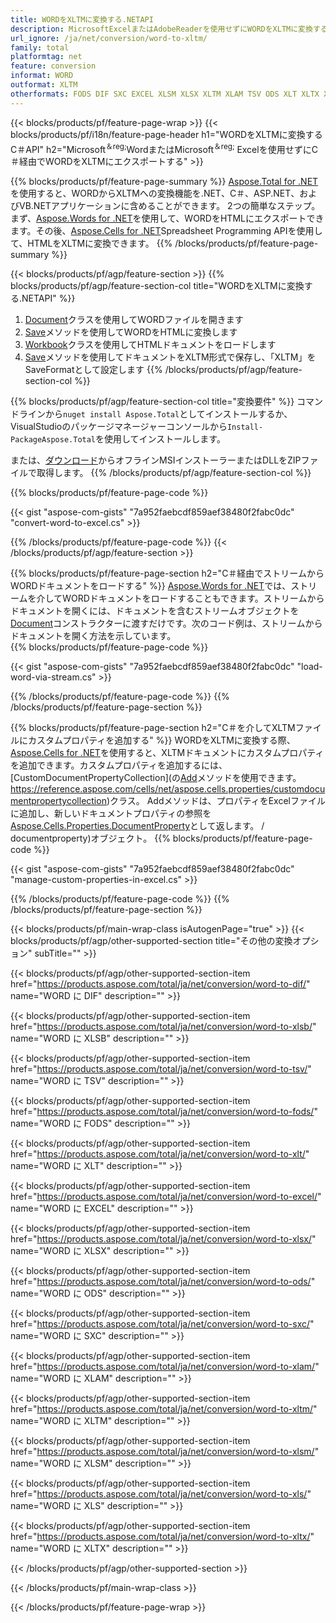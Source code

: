 ```yaml
---
title: WORDをXLTMに変換する.NETAPI
description: MicrosoftExcelまたはAdobeReaderを使用せずにWORDをXLTMに変換するC＃API
url_ignore: /ja/net/conversion/word-to-xltm/
family: total
platformtag: net
feature: conversion
informat: WORD
outformat: XLTM
otherformats: FODS DIF SXC EXCEL XLSM XLSX XLTM XLAM TSV ODS XLT XLTX XLS XLSB
---
```

{{< blocks/products/pf/feature-page-wrap >}}
{{< blocks/products/pf/i18n/feature-page-header h1="WORDをXLTMに変換するC＃API" h2="Microsoft<sup>＆reg;</sup>WordまたはMicrosoft<sup>＆reg;</sup> Excelを使用せずにC＃経由でWORDをXLTMにエクスポートする" >}}

{{% blocks/products/pf/feature-page-summary %}}
[Aspose.Total for .NET](https://products.aspose.com/total/net/)を使用すると、WORDからXLTMへの変換機能を.NET、C＃、ASP.NET、およびVB.NETアプリケーションに含めることができます。 2つの簡単なステップ。まず、[Aspose.Words for .NET](https://products.aspose.com/words/net/)を使用して、WORDをHTMLにエクスポートできます。その後、[Aspose.Cells for .NET](https://products.aspose.com/cells/net/)Spreadsheet Programming APIを使用して、HTMLをXLTMに変換できます。
{{% /blocks/products/pf/feature-page-summary  %}}

{{< blocks/products/pf/agp/feature-section >}}
{{% blocks/products/pf/agp/feature-section-col title="WORDをXLTMに変換する.NETAPI" %}}
1. [Document](https://reference.aspose.com/words/net/aspose.words/document)クラスを使用してWORDファイルを開きます
2. [Save](https://reference.aspose.com/words/net/aspose.words.document/save/methods/4)メソッドを使用してWORDをHTMLに変換します
3. [Workbook](https://reference.aspose.com/cells/net/aspose.cells/workbook)クラスを使用してHTMLドキュメントをロードします
4. [Save](https://reference.aspose.com/cells/net/aspose.cells.workbook/save/methods/4)メソッドを使用してドキュメントをXLTM形式で保存し、「XLTM」をSaveFormatとして設定します
{{% /blocks/products/pf/agp/feature-section-col %}}

{{% blocks/products/pf/agp/feature-section-col title="変換要件" %}}
コマンドラインから```nuget install Aspose.Total```としてインストールするか、VisualStudioのパッケージマネージャーコンソールから```Install-PackageAspose.Total```を使用してインストールします。

または、[ダウンロード](https://releases.aspose.com/total/net)からオフラインMSIインストーラーまたはDLLをZIPファイルで取得します。
{{% /blocks/products/pf/agp/feature-section-col %}}

{{% blocks/products/pf/feature-page-code %}}

{{< gist "aspose-com-gists" "7a952faebcdf859aef38480f2fabc0dc" "convert-word-to-excel.cs" >}}


{{% /blocks/products/pf/feature-page-code %}}
{{< /blocks/products/pf/agp/feature-section >}}

{{% blocks/products/pf/feature-page-section  h2="C＃経由でストリームからWORDドキュメントをロードする" %}}
[Aspose.Words for .NET](https://products.aspose.com/words/net/)では、ストリームを介してWORDドキュメントをロードすることもできます。ストリームからドキュメントを開くには、ドキュメントを含むストリームオブジェクトを[Document](https://reference.aspose.com/words/net/aspose.words/document)コンストラクターに渡すだけです。次のコード例は、ストリームからドキュメントを開く方法を示しています。  
{{% blocks/products/pf/feature-page-code %}}

{{< gist "aspose-com-gists" "7a952faebcdf859aef38480f2fabc0dc" "load-word-via-stream.cs" >}}

{{% /blocks/products/pf/feature-page-code  %}}
{{% /blocks/products/pf/feature-page-section %}}

{{% blocks/products/pf/feature-page-section  h2="C＃を介してXLTMファイルにカスタムプロパティを追加する" %}}
WORDをXLTMに変換する際、[Aspose.Cells for .NET](https://products.aspose.com/cells/net/)を使用すると、XLTMドキュメントにカスタムプロパティを追加できます。カスタムプロパティを追加するには、[CustomDocumentPropertyCollection](の[Add](https://reference.aspose.com/cells/net/aspose.cells.properties/customdocumentpropertycollection/methods/add/index)メソッドを使用できます。 https://reference.aspose.com/cells/net/aspose.cells.properties/customdocumentpropertycollection)クラス。 Addメソッドは、プロパティをExcelファイルに追加し、新しいドキュメントプロパティの参照を[Aspose.Cells.Properties.DocumentProperty](https://reference.aspose.com/cells/net/aspose.cells.properties)として返します。 / documentproperty)オブジェクト。 
{{% blocks/products/pf/feature-page-code %}}

{{< gist "aspose-com-gists" "7a952faebcdf859aef38480f2fabc0dc" "manage-custom-properties-in-excel.cs" >}}

{{% /blocks/products/pf/feature-page-code  %}}
{{% /blocks/products/pf/feature-page-section %}}

{{< blocks/products/pf/main-wrap-class isAutogenPage="true" >}}
{{< blocks/products/pf/agp/other-supported-section title="その他の変換オプション" subTitle="" >}}

{{< blocks/products/pf/agp/other-supported-section-item href="https://products.aspose.com/total/ja/net/conversion/word-to-dif/" name="WORD に DIF" description="" >}}

{{< blocks/products/pf/agp/other-supported-section-item href="https://products.aspose.com/total/ja/net/conversion/word-to-xlsb/" name="WORD に XLSB" description="" >}}

{{< blocks/products/pf/agp/other-supported-section-item href="https://products.aspose.com/total/ja/net/conversion/word-to-tsv/" name="WORD に TSV" description="" >}}

{{< blocks/products/pf/agp/other-supported-section-item href="https://products.aspose.com/total/ja/net/conversion/word-to-fods/" name="WORD に FODS" description="" >}}

{{< blocks/products/pf/agp/other-supported-section-item href="https://products.aspose.com/total/ja/net/conversion/word-to-xlt/" name="WORD に XLT" description="" >}}

{{< blocks/products/pf/agp/other-supported-section-item href="https://products.aspose.com/total/ja/net/conversion/word-to-excel/" name="WORD に EXCEL" description="" >}}

{{< blocks/products/pf/agp/other-supported-section-item href="https://products.aspose.com/total/ja/net/conversion/word-to-xlsx/" name="WORD に XLSX" description="" >}}

{{< blocks/products/pf/agp/other-supported-section-item href="https://products.aspose.com/total/ja/net/conversion/word-to-ods/" name="WORD に ODS" description="" >}}

{{< blocks/products/pf/agp/other-supported-section-item href="https://products.aspose.com/total/ja/net/conversion/word-to-sxc/" name="WORD に SXC" description="" >}}

{{< blocks/products/pf/agp/other-supported-section-item href="https://products.aspose.com/total/ja/net/conversion/word-to-xlam/" name="WORD に XLAM" description="" >}}

{{< blocks/products/pf/agp/other-supported-section-item href="https://products.aspose.com/total/ja/net/conversion/word-to-xltm/" name="WORD に XLTM" description="" >}}

{{< blocks/products/pf/agp/other-supported-section-item href="https://products.aspose.com/total/ja/net/conversion/word-to-xlsm/" name="WORD に XLSM" description="" >}}

{{< blocks/products/pf/agp/other-supported-section-item href="https://products.aspose.com/total/ja/net/conversion/word-to-xls/" name="WORD に XLS" description="" >}}

{{< blocks/products/pf/agp/other-supported-section-item href="https://products.aspose.com/total/ja/net/conversion/word-to-xltx/" name="WORD に XLTX" description="" >}}



{{< /blocks/products/pf/agp/other-supported-section >}}

{{< /blocks/products/pf/main-wrap-class >}}

{{< /blocks/products/pf/feature-page-wrap >}}